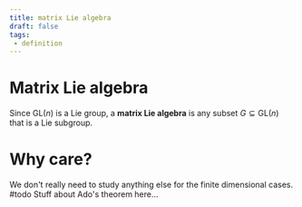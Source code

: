 ```yaml
---
title: matrix Lie algebra
draft: false
tags:
 - definition
---
```

# Matrix Lie algebra
Since $\text{GL}(n)$ is a Lie group, a **matrix Lie algebra** is any subset $G \subseteq \text{GL}(n)$ that is a Lie subgroup. 

# Why care?
We don't really need to study anything else for the finite dimensional cases. 
#todo Stuff about Ado's theorem here...